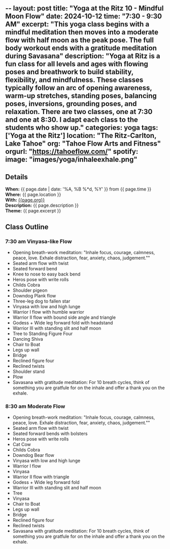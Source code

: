 --
layout: post
title: "Yoga at the Ritz 10 - Mindful Moon Flow"
date: 2024-10-12
time: "7:30 - 9:30 AM" 
excerpt: "This yoga class begins with a mindful meditation then moves into a moderate flow with half moon as the peak pose. The full body workout ends with a gratitude meditation during Savasana"
description: "Yoga at Ritz is a fun class for all levels and ages with flowing poses and breathwork to build stability, flexibility, and mindfulness. These classes typically follow an arc of opening awareness, warm-up stretches, standing poses, balancing poses, inversions, grounding poses, and relaxation. There are two classes, one at 7:30 and one at 8:30. I adapt each class to the students who show up." 
categories: yoga
tags: ['Yoga at the Ritz']
location: "The Ritz-Carlton, Lake Tahoe"
org: "Tahoe Flow Arts and Fitness"
orgurl: "https://tahoeflow.com/"
spotify:  
image: "images/yoga/inhaleexhale.png"
---


## Details

**When:** {{ page.date | date: '%A, %B %*d, %Y' }} from {{ page.time }}   
**Where:** {{ page.location }}       
**With:** [{{page.org}}]({{page.orgurl}})   
**Description:** {{ page.description }}   
**Theme:** {{ page.excerpt }}         


## Class Outline

### 7:30 am Vinyasa-like Flow

- Opening breath-work meditation: "Inhale focus, courage, calmness, peace, love. Exhale distraction, fear, anxiety, chaos, judgement."" 
- Seated arm flow with twist
- Seated forward bend
- Knee to nose to easy back bend
- Heros pose with write rolls
- Childs Cobra 
- Shoulder pigeon
- Downdog Plank flow
- Three-leg dog to fallen star
- Vinyasa with low and high lunge
- Warrior I flow with humble warrior
- Warrior II flow with bound side angle and triangle
- Godess + Wide leg forward fold with headstand
- Warrior III with standing slit and half moon
- Tree to Standing Figure Four
- Dancing Shiva
- Chair to Boat
- Legs up wall
- Bridge
- Reclined figure four
- Reclined twists
- Shoulder stand
- Plow
- Savasana with gratitude meditation: For 10 breath cycles, think of something you are gratfule for on the inhale and offer a thank you on the exhale. 
 
 
### 8:30 am Moderate Flow

- Opening breath-work meditation: "Inhale focus, courage, calmness, peace, love. Exhale distraction, fear, anxiety, chaos, judgement."" 
- Seated arm flow with twist
- Seated forward bends with bolsters
- Heros pose with write rolls
- Cat Cow
- Childs Cobra 
- Downdog Bear flow
- Vinyasa with low and high lunge
- Warrior I flow
- Vinyasa
- Warrior II flow with triangle
- Godess + Wide leg forward fold
- Warrior III with standing slit and half moon
- Tree 
- Vinyasa
- Chair to Boat
- Legs up wall
- Bridge
- Reclined figure four
- Reclined twists
- Savasana with gratitude meditation: For 10 breath cycles, think of something you are gratfule for on the inhale and offer a thank you on the exhale. 
 
